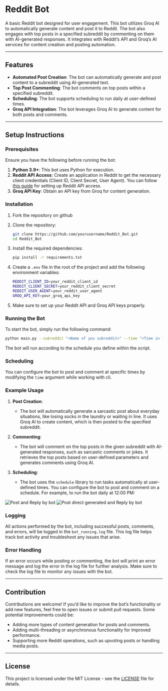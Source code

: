 # Reddit Bot

A basic Reddit bot designed for user engagement. This bot utilizes Groq AI to automatically generate content and post it to Reddit. The bot also engages with top posts in a specified subreddit by commenting on them with AI-generated responses. It integrates with Reddit’s API and Groq’s AI services for content creation and posting automation.

-----

## Features

- **Automated Post Creation**: The bot can automatically generate and post content to a subreddit using AI-generated text.
- **Top Post Commenting**: The bot comments on top posts within a specified subreddit.
- **Scheduling**: The bot supports scheduling to run daily at user-defined times.
- **Groq API Integration**: The bot leverages Groq AI to generate content for both posts and comments.

-----
## Setup Instructions

### Prerequisites

Ensure you have the following before running the bot:

1. **Python 3.9+**: This bot uses Python for execution.
2. **Reddit API Access**: Create an application in Reddit to get the necessary client credentials (Client ID, Client Secret, User Agent). You can follow [this guide](https://praw.readthedocs.io/en/latest/getting_started/authentication.html) for setting up Reddit API access.
3. **Groq API Key**: Obtain an API key from Groq for content generation.

### Installation

1. Fork the repository on github

2. Clone the repository:

    ```bash
    git clone https://github.com/yourusername/Reddit_Bot.git
    cd Reddit_Bot
    ```

3. Install the required dependencies:

    ```bash
    pip install -r requirements.txt
    ```

4. Create a `.env` file in the root of the project and add the following environment variables:

    ```bash
    REDDIT_CLIENT_ID=your_reddit_client_id
    REDDIT_CLIENT_SECRET=your_reddit_client_secret
    REDDIT_USER_AGENT=your_reddit_user_agent
    GROQ_API_KEY=your_groq_api_key
    ```

5. Make sure to set up your Reddit API and Groq API keys properly.

### Running the Bot

To start the bot, simply run the following command:

```bash
python main.py --subreddit "<Name of you subreddit>" --time "<Time in format of 12:00>" --limit <No of posts>
```

The bot will run according to the schedule you define within the script.

### Scheduling
You can configure the bot to post and comment at specific times by modifying the `time` argument while working with cli.

### Example Usage

1. **Post Creation**:
   - The bot will automatically generate a sarcastic post about everyday situations, like losing socks in the laundry or waiting in line. It uses Groq AI to create content, which is then posted to the specified subreddit.


2. **Commenting**:
   - The bot will comment on the top posts in the given subreddit with AI-generated responses, such as sarcastic comments or jokes. It retrieves the top posts based on user-defined parameters and generates comments using Groq AI.


3. **Scheduling**:
   - The bot uses the `schedule` library to run tasks automatically at user-defined times. You can configure the bot to post and comment on a schedule. For example, to run the bot daily at 12:00 PM:

 ![Post and Reply by bot](https://github.com/user-attachments/assets/2115ccaa-c427-44a5-ab41-419d849218d0)
 ![Post direct generated and Reply by bot](https://github.com/user-attachments/assets/87e454d4-b204-4d86-9fde-b9426f91ebb6)


### Logging

All actions performed by the bot, including successful posts, comments, and errors, will be logged in the `bot_running.log` file. This log file helps track bot activity and troubleshoot any issues that arise.

### Error Handling

If an error occurs while posting or commenting, the bot will print an error message and log the error in the log file for further analysis. Make sure to check the log file to monitor any issues with the bot.

-----

## Contribution

Contributions are welcome! If you’d like to improve the bot’s functionality or add new features, feel free to open issues or submit pull requests. Some potential improvements could be:

- Adding more types of content generation for posts and comments.
- Adding multi-threading or asynchronous functionality for improved performance.
- Supporting more Reddit operations, such as upvoting posts or handling media posts.
-----
## License

This project is licensed under the MIT License - see the [LICENSE](LICENSE) file for details.

